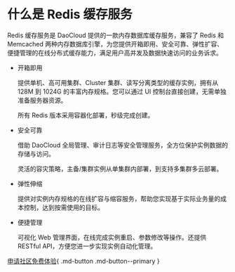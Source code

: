 # 什么是 Redis 缓存服务

Redis 缓存服务是 DaoCloud 提供的一款内存数据库缓存服务，兼容了 Redis 和 Memcached 两种内存数据库引擎，为您提供开箱即用、安全可靠、弹性扩容、便捷管理的在线分布式缓存能力，满足用户高并发及数据快速访问的业务诉求。

- 开箱即用

    提供单机、高可用集群、Cluster 集群、读写分离类型的缓存实例，拥有从 128M 到 1024G 的丰富内存规格。您可以通过 UI 控制台直接创建，无需单独准备服务器资源。

    所有 Redis 版本采用容器化部署，秒级完成创建。

- 安全可靠

    借助 DaoCloud 全局管理、审计日志等安全管理服务，全方位保护实例数据的存储与访问。

    灵活的容灾策略，主备/集群实例从单集群内部署，到支持多集群多云部署。

- 弹性伸缩

    提供对实例内存规格的在线扩容与缩容服务，帮助您实现基于实际业务量的成本控制，达到按需使用的目标。

- 便捷管理

    可视化 Web 管理界面，在线完成实例重启、参数修改等操作。还提供 RESTful API，方便您进一步实现实例自动化管理。

[申请社区免费体验](../../../dce/license0.md){ .md-button .md-button--primary }
